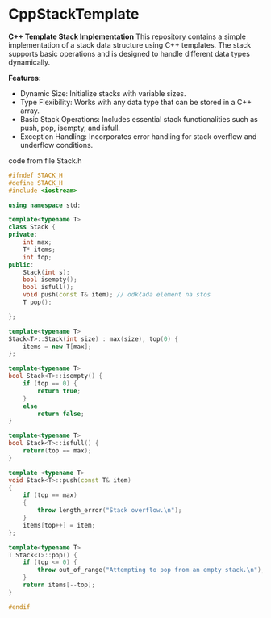 # CppStackTemplate
**C++ Template Stack Implementation**
This repository contains a simple implementation of a stack data structure using C++ templates. The stack supports basic operations and is designed to handle different data types dynamically.

**Features:**
* Dynamic Size: Initialize stacks with variable sizes.
* Type Flexibility: Works with any data type that can be stored in a C++ array.
* Basic Stack Operations: Includes essential stack functionalities such as push, pop, isempty, and isfull.
* Exception Handling: Incorporates error handling for stack overflow and underflow conditions.

code from file Stack.h
```cpp
#ifndef STACK_H
#define STACK_H
#include <iostream>

using namespace std;

template<typename T>
class Stack {
private:
	int max;
	T* items;
	int top;
public:
	Stack(int s);
	bool isempty();
	bool isfull();
	void push(const T& item); // odkłada element na stos
	T pop();

};

template<typename T>
Stack<T>::Stack(int size) : max(size), top(0) {
	items = new T[max];
};

template<typename T>
bool Stack<T>::isempty() {
	if (top == 0) {
		return true;
	}
	else
		return false;
}

template<typename T>
bool Stack<T>::isfull() {
	return(top == max);
}

template <typename T>
void Stack<T>::push(const T& item)
{
	if (top == max)
	{
		throw length_error("Stack overflow.\n");
	}
	items[top++] = item;
};

template<typename T>
T Stack<T>::pop() {
	if (top <= 0) {
		throw out_of_range("Attempting to pop from an empty stack.\n");
	}
	return items[--top];
}

#endif
```
